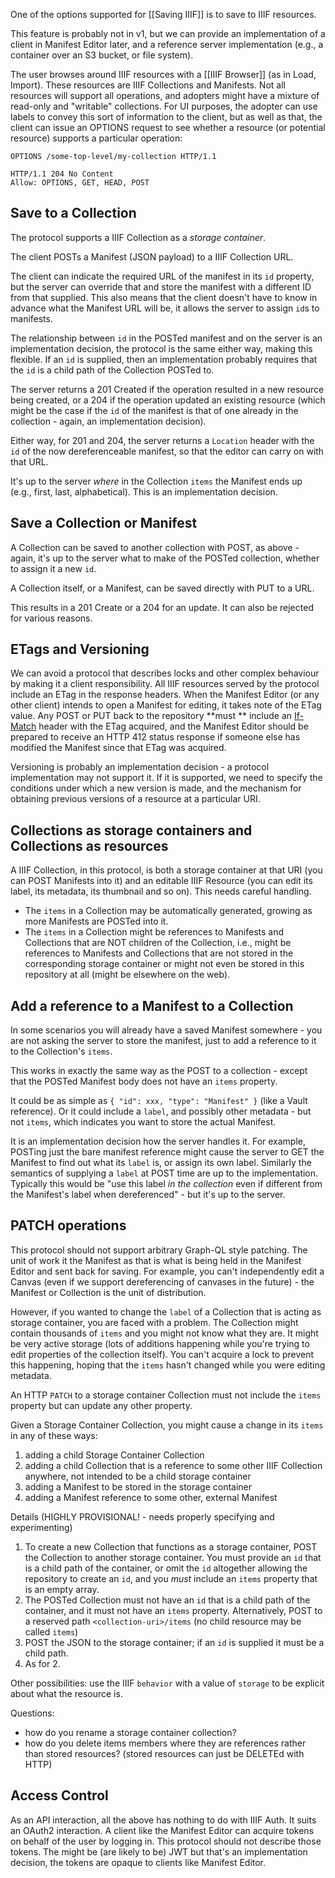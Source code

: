 One of the options supported for [[Saving IIIF]] is to save to IIIF resources.

This feature is probably not in v1, but we can provide an implementation of a client in Manifest Editor later, and a reference server implementation (e.g., a container over an S3 bucket, or file system).

The user browses around IIIF resources with a [[IIIF Browser]] (as in Load, Import). These resources are IIIF Collections and Manifests. Not all resources will support all operations, and adopters might have a mixture of read-only and "writable" collections. For UI purposes, the adopter can use labels to convey this sort of information to the client, but as well as that, the client can issue an OPTIONS request to see whether a resource (or potential resource) supports a particular operation:

```
OPTIONS /some-top-level/my-collection HTTP/1.1

HTTP/1.1 204 No Content
Allow: OPTIONS, GET, HEAD, POST
```

## Save to a Collection

The protocol supports a IIIF Collection as a _storage container_.

The client POSTs a Manifest (JSON payload) to a IIIF Collection URL.

The client can indicate the required URL of the manifest in its `id` property, but the server can override that and store the manifest with a different ID from that supplied. This also means that the client doesn't have to know in advance what the Manifest URL will be, it allows the server to assign `id`s to manifests.

The relationship between `id` in the POSTed manifest and on the server is an implementation decision, the protocol is the same either way, making this flexible. If an `id` is supplied, then an implementation probably requires that the `id` is a child path of the Collection POSTed to.

The server returns a 201 Created if the operation resulted in a new resource being created, or a 204 if the operation updated an existing resource (which might be the case if the `id` of the manifest is that of one already in the collection - again, an implementation decision).

Either way, for 201 and 204, the server returns a `Location` header with the `id` of the now dereferenceable manifest, so that the editor can carry on with that URL.

It's up to the server _where_ in the Collection `items` the Manifest ends up (e.g., first, last, alphabetical). This is an implementation decision.

## Save a Collection or Manifest

A Collection can be saved to another collection with POST, as above - again, it's up to the server what to make of the POSTed collection, whether to assign it a new `id`.

A Collection itself, or a Manifest, can be saved directly with PUT to a URL.

This results in a 201 Create or a 204 for an update. It can also be rejected for various reasons.

## ETags and Versioning

We can avoid a protocol that describes locks and other complex behaviour by making it a client responsibility. All IIIF resources served by the protocol include an ETag in the response headers. When the Manifest Editor (or any other client) intends to open a Manifest for editing, it takes note of the ETag value. Any POST or PUT back to the repository **must ** include an [If-Match](https://developer.mozilla.org/en-US/docs/Web/HTTP/Headers/If-Match) header with the ETag acquired, and the Manifest Editor should be prepared to receive an HTTP 412 status response if someone else has modified the Manifest since that ETag was acquired.

Versioning is probably an implementation decision - a protocol implementation may not support it. If it is supported, we need to specify the conditions under which a new version is made, and the mechanism for obtaining previous versions of a resource at a particular URI. 

## Collections as storage containers and Collections as resources

A IIIF Collection, in this protocol, is both a storage container at that URI (you can POST Manifests into it) and an editable IIIF Resource (you can edit its label, its metadata, its thumbnail and so on). This needs careful handling.

- The `items` in a Collection may be automatically generated, growing as more Manifests are POSTed into it.
- The `items` in a Collection might be references to Manifests and Collections that are NOT children of the Collection, i.e., might be references to Manifests and Collections that are not stored in the corresponding storage container or might not even be stored in this repository at all (might be elsewhere on the web).
 
## Add a reference to a Manifest to a Collection

In some scenarios you will already have a saved Manifest somewhere - you are not asking the server to store the manifest, just to add a reference to it to the Collection's `items`.

This works in exactly the same way as the POST to a collection - except that the POSTed Manifest body does not have an `items` property.

It could be as simple as `{ "id": xxx, "type": "Manifest" }` (like a Vault reference).
Or it could include a `label`, and possibly other metadata - but not `items`, which indicates you want to store the actual Manifest.

It is an implementation decision how the server handles it. For example, POSTing just the bare manifest reference might cause the server to GET the Manifest to find out what its `label` is, or assign its own label. Similarly the semantics of supplying a `label` at POST time are up to the implementation. Typically this would be "use this label _in the collection_ even if different from the Manifest's label when dereferenced" - but it's up to the server.

## PATCH operations

This protocol should not support arbitrary Graph-QL style patching. The unit of work it the Manifest as that is what is being held in the Manifest Editor and sent back for saving. For example, you can't independently edit a Canvas (even if we support dereferencing of canvases in the future) - the Manifest or Collection is the unit of distribution.

However, if you wanted to change the `label` of a Collection that is acting as storage container, you are faced with a problem. The Collection might contain thousands of `items` and you might not know what they are. It might be very active storage (lots of additions happening while you're trying to edit properties of the collection itself). You can't acquire a lock to prevent this happening, hoping that the `items` hasn't changed while you were editing metadata.

An HTTP `PATCH` to a storage container Collection must not include the `items` property but can update any other property. 

Given a Storage Container Collection, you might cause a change in its `items` in any of these ways:

1. adding a child Storage Container Collection
2. adding a child Collection that is a reference to some other IIIF Collection anywhere, not intended to be a child storage container
3. adding a Manifest to be stored in the storage container
4. adding a Manifest reference to some other, external Manifest

Details (HIGHLY PROVISIONAL! - needs properly specifying and experimenting)

1. To create a new Collection that functions as a storage container, POST the Collection to another storage container. You must provide an `id` that is a child path of the container, or omit the `id` altogether allowing the repository to create an `id`, and you *must* include an `items` property that is an empty array.
2. The POSTed Collection must not have an `id` that is a child path of the container, and it must not have an `items` property. Alternatively, POST to a reserved path `<collection-uri>/items` (no child resource may be called `items`)
3. POST the JSON to the storage container; if an `id` is supplied it must be a child path.
4. As for 2.

Other possibilities: use the IIIF `behavior` with a value of `storage` to be explicit about what the resource is.

Questions:

 - how do you rename a storage container collection?
 - how do you delete items members where they are references rather than stored resources? (stored resources can just be DELETEd with HTTP)

## Access Control

As an API interaction, all the above has nothing to do with IIIF Auth. It suits an OAuth2 interaction. A client like the Manifest Editor can acquire tokens on behalf of the user by logging in. This protocol should not describe those tokens. The might be (are likely to be) JWT but that's an implementation decision, the tokens are opaque to clients like Manifest Editor.